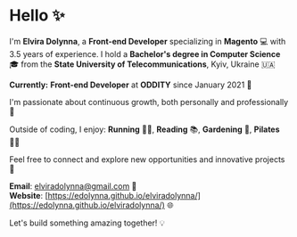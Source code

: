 # Hello ✨

I'm **Elvira Dolynna**, a **Front-end Developer** specializing in **Magento** 💻 with 3.5 years of experience. 
I hold a **Bachelor's degree in Computer Science** 🎓 from the **State University of Telecommunications**, Kyiv, Ukraine 🇺🇦

**Currently:** **Front-end Developer** at **ODDITY** since January 2021 🚀

I'm passionate about continuous growth, both personally and professionally 🌱

Outside of coding, I enjoy: **Running** 🏃‍♀️, **Reading** 📚, **Gardening** 🌱, **Pilates** 🧘‍♀️


Feel free to connect and explore new opportunities and innovative projects 🌟

**Email**: [elviradolynna@gmail.com](mailto:elviradolynna@gmail.com) 📧  
**Website**: [https://edolynna.github.io/elviradolynna/](https://edolynna.github.io/elviradolynna/) 🌐

Let's build something amazing together! 💡
